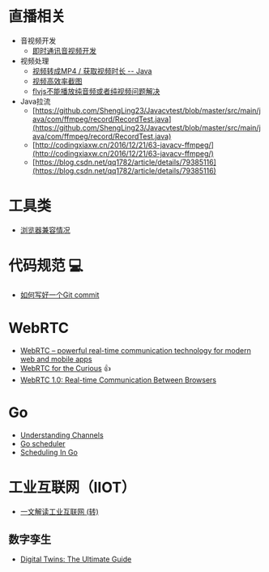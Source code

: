 # 直播相关

* 音视频开发
  * [即时通讯音视频开发](http://www.52im.net/thread-228-1-1.html)
* 视频处理
  * [视频转成MP4 / 获取视频时长 -- Java](https://blog.csdn.net/jl19861101/article/details/94555851)
  * [视频高效率截图](https://blog.csdn.net/SUNbrightness/article/details/87258638)
  * [flvjs不能播放纯音频或者纯视频问题解决](https://wikimore.github.io/2017/04/29/flv-and-flvjs/)
* Java拉流
  * [https://github.com/ShengLing23/Javacvtest/blob/master/src/main/java/com/ffmpeg/record/RecordTest.java](https://github.com/ShengLing23/Javacvtest/blob/master/src/main/java/com/ffmpeg/record/RecordTest.java)
  * [http://codingxiaxw.cn/2016/12/21/63-javacv-ffmpeg/](http://codingxiaxw.cn/2016/12/21/63-javacv-ffmpeg/)
  * [https://blog.csdn.net/qq1782/article/details/79385116](https://blog.csdn.net/qq1782/article/details/79385116)

# 工具类

* [浏览器兼容情况](https://caniuse.com/)

# 代码规范 :computer:

* [如何写好一个Git commit](https://chris.beams.io/posts/git-commit/)

# WebRTC

* [WebRTC – powerful real-time communication technology for modern web and mobile apps](https://ekobit.com/blog/webrtc-powerful-real-time-communication-technology-for-modern-web-and-mobile-apps/)
* [WebRTC for the Curious](https://webrtcforthecurious.com/) :thumbsup:
* [WebRTC 1.0: Real-time Communication Between Browsers](https://w3c.github.io/webrtc-pc/)

# Go

* [Understanding Channels](https://speakerdeck.com/kavya719/understanding-channels)
* [Go scheduler](https://assets.ctfassets.net/oxjq45e8ilak/48lwQdnyDJr2O64KUsUB5V/5d8343da0119045c4b26eb65a83e786f/100545_516729073_DMITRII_VIUKOV_Go_scheduler_Implementing_language_with_lightweight_concurrency.pdf)
* [Scheduling In Go](https://www.ardanlabs.com/blog/2018/08/scheduling-in-go-part1.html)

# 工业互联网（IIOT）

* [一文解读工业互联网 (转)](https://www.cnblogs.com/IT-Evan/p/12142286.html)

## 数字孪生

* [Digital Twins: The Ultimate Guide](https://xmpro.com/digital-twins-the-ultimate-guide/)
